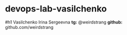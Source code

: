# devops-lab-vasilchenko
#h1 Vasilchenko Irina Sergeevna
**tg:** @weirdstrang
**github:** github.com/weirdstrang
